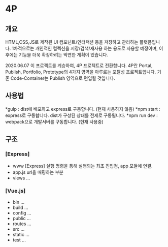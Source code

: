 4P
=============

개요
-------------
HTML,CSS,JS로 제작된 UI 컴포넌트/인터랙션 등을 저장하고 관리하는 플랫폼입니다.
1차적으로는 개인적인 컬렉션을 저장/검색/재사용 하는 용도로 사용할 예정이며,
이후에는 기능을 더욱 확장하려는 막연한 계획이 있습니다.

2020.06.07
이 프로젝트를 계승하여, 4P 프로젝트로 전환합니다.
4P란 Portal, Publish, Portfolio, Prototype의 4가지 영역을 아루르는 포탈성 프로젝트입니다.
기존 Code-Container는 Publish 영역으로 편입될 것입니다.

사용법
---------------
*gulp : dist에 배포하고 express로 구동합니다. (현재 사용하지 않음)
*npm start : express로 구동합니다. dist가 구성된 상태를 전제로 구동됩니다.
*npm run dev : webpack으로 개발서버를 구동합니다. (현재 사용중)

구조
-----
### [Express]
* www
[Express] 실행 명령을 통해 실행되는 최초 진입점, app 모듈에 연결.
* app.js
url을 매핑하는 부분
* views
...

### [Vue.js]
* bin
...
* build
...
* config
...
* public
...
* routes
...
* src
...
* static
...
* test
...

